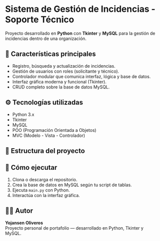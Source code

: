 # Sistema de Gestión de Incidencias - Soporte Técnico

Proyecto desarrollado en **Python** con **Tkinter** y **MySQL** para la gestión de incidencias dentro de una organización.

## 🧩 Características principales
- Registro, búsqueda y actualización de incidencias.
- Gestión de usuarios con roles (solicitante y técnico).
- Controlador modular que comunica interfaz, lógica y base de datos.
- Interfaz gráfica moderna y funcional (Tkinter).
- CRUD completo sobre la base de datos MySQL.

## ⚙️ Tecnologías utilizadas
- Python 3.x  
- Tkinter  
- MySQL  
- POO (Programación Orientada a Objetos)  
- MVC (Modelo - Vista - Controlador)

## 🧠 Estructura del proyecto

## 🚀 Cómo ejecutar
1. Clona o descarga el repositorio.  
2. Crea la base de datos en MySQL según tu script de tablas.  
3. Ejecuta `main.py` con Python.  
4. Interactúa con la interfaz gráfica.

## 👨‍💻 Autor
**Yojansen Oliveros**  
Proyecto personal de portafolio — desarrollado en Python, Tkinter y MySQL.
